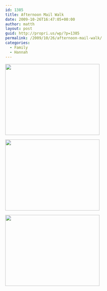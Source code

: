 ```yaml
---
id: 1385
title: Afternoon Mail Walk
date: 2009-10-26T16:47:05+00:00
author: matth
layout: post
guid: http://propri.us/wp/?p=1385
permalink: /2009/10/26/afternoon-mail-walk/
categories:
  - Family
  - Hannah
---
```

[<img src="http://hippeelee.com/blog/wp-content/uploads/2009/10/l_1600_1200_3908FF3E-89B5-49D6-925B-E7C1D07F1AF0.jpeg" alt="" width="300" height="225" class="alignnone size-full wp-image-364" />](http://hippeelee.com/blog/wp-content/uploads/2009/10/l_1600_1200_3908FF3E-89B5-49D6-925B-E7C1D07F1AF0.jpeg)

[<img src="http://hippeelee.com/blog/wp-content/uploads/2009/10/l_1600_1200_69EBDEFB-98C8-43EF-8EC3-20BEBFF6C70F.jpeg" alt="" width="300" height="225" class="alignnone size-full wp-image-364" />](http://hippeelee.com/blog/wp-content/uploads/2009/10/l_1600_1200_69EBDEFB-98C8-43EF-8EC3-20BEBFF6C70F.jpeg)

[<img src="http://hippeelee.com/blog/wp-content/uploads/2009/10/l_1600_1200_B7C8F2F9-27AE-41C8-AE9A-D35B49391C48.jpeg" alt="" width="300" height="225" class="alignnone size-full wp-image-364" />](http://hippeelee.com/blog/wp-content/uploads/2009/10/l_1600_1200_B7C8F2F9-27AE-41C8-AE9A-D35B49391C48.jpeg)